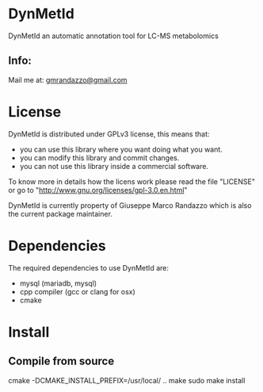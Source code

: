 DynMetId
=============

DynMetId an automatic annotation tool for LC-MS metabolomics

Info:
----------
Mail me at: gmrandazzo@gmail.com

License
============

DynMetId is distributed under GPLv3 license, this means that:

- you can use this library where you want doing what you want.
- you can modify this library and commit changes.
- you can not use this library inside a commercial software.

To know more in details how the licens work please read the file "LICENSE" or
go to "http://www.gnu.org/licenses/gpl-3.0.en.html"

DynMetId is currently property of Giuseppe Marco Randazzo which is also the
current package maintainer.


Dependencies
============

The required dependencies to use DynMetId are:
- mysql (mariadb, mysql)
- cpp compiler (gcc or clang for osx)
- cmake

Install
=======

Compile from source
-------------------

  cmake -DCMAKE_INSTALL_PREFIX=/usr/local/ ..
  make
  sudo make install

